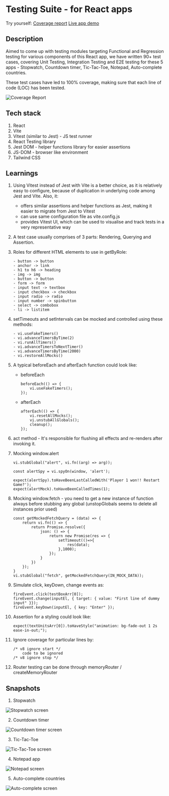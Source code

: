 # Testing Suite - for React apps

Try yourself: 
[Coverage report](https://triedwhatnot.com/projects/react-testing-suite/coverage-report)
[Live app demo](https://triedwhatnot.com/projects/react-testing-suite/home)


## Description
Aimed to come up with testing modules targeting Functional and Regression testing for various components of this React app, we have written 90+ test cases, covering Unit Testing, Integration Testing and E2E testing for these 5 apps - Stopwatch, Countdown timer, Tic-Tac-Toe, Notepad, Auto-complete countries.

These test cases have led to 100% coverage, making sure that each line of code (LOC) has been tested.


![Coverage Report](./assets/coverage_report.png)


## Tech stack
1. React
2. Vite
3. Vitest (similar to Jest) - JS test runner
4. React Testing library
5. Jest DOM - helper functions library for easier assertions
6. JS-DOM - browser like environment
7. Tailwind CSS


## Learnings
1. Using Vitest instead of Jest with Vite is a better choice, as it is relatively easy to configure, because of duplication in underlying code among Jest and Vite. Also, it:
    - offers similar assertions and helper functions as Jest, making it easier to migrate from Jest to Vitest
    - can use same configuration file as vite.config.js
    - provides Vitest UI, which can be used to visualise and track tests in a very representative way

2. A test case usually comprises of 3 parts: Rendering, Querying and Assertion.

3. Roles for different HTML elements to use in getByRole:
    ```
    - button -> button
    - anchor -> link
    - h1 to h6 -> heading
    - img -> img
    - button -> button
    - form -> form
    - input text -> textbox
    - input checkbox -> checkbox
    - input radio -> radio
    - input number -> spinbutton
    - select -> combobox
    - li -> listitem
    ```

4. setTimeouts and setIntervals can be mocked and controlled using these methods:
    ```
    - vi.useFakeTimers()
    - vi.advanceTimersByTime(2)
    - vi.runAllTimers()
    - vi.advanceTimersToNextTimer()
    - vi.advanceTimersByTime(2000)
    - vi.restoreAllMocks()
    ```

5. A typical beforeEach and afterEach function could look like: 
    - beforeEach
        ```
        beforeEach(() => {
            vi.useFakeTimers();
        });
        ```
    - afterEach
        ```
        afterEach(() => {
            vi.resetAllMocks();
            vi.unstubAllGlobals();
            cleanup();
        });
        ```

6. act method - It's responsible for flushing all effects and re-renders after invoking it.

7. Mocking window.alert
    ```
    vi.stubGlobal("alert", vi.fn((arg) => arg));

    const alertSpy = vi.spyOn(window, 'alert');

    expect(alertSpy).toHaveBeenLastCalledWith('Player 1 won!! Restart Game?');
    expect(alertMock).toHaveBeenCalledTimes(1);
    ```

8. Mocking window.fetch - you need to get a new instance of function always before stubbing any global (unstopGlobals seems to delete all instances prior used)
    ```
    const getMockedFetchQuery = (data) => {
        return vi.fn(() => {
            return Promise.resolve({
                json: () => {
                    return new Promise(res => {
                        setTimeout(()=>{
                            res(data);
                        },1000);
                    });
                }
            })
        });
    }
    vi.stubGlobal("fetch", getMockedFetchQuery(IN_MOCK_DATA));
    ```


9. Simulate click, keyDown, change events as:
    ```
    fireEvent.click(testBoxArr[0]);
    fireEvent.change(inputEl, { target: { value: "First line of dummy input" }});
    fireEvent.keyDown(inputEl, { key: "Enter" });
    ```

10. Assertion for a styling could look like:
    ```
    expect(textUnitsArr[0]).toHaveStyle("animation: bg-fade-out 1 2s ease-in-out;");
    ```

11. Ignore coverage for particular lines by: 
    ```
    /* v8 ignore start */
        code to be ignored
    /* v8 ignore stop */
    ```

12. Router testing can be done through memoryRouter / createMemoryRouter


## Snapshots

1. Stopwatch

![Stopwatch screen](./assets/stopwatch.png)


2. Countdown timer

![Countdown timer screen](./assets/timer.png)


3. Tic-Tac-Toe

![Tic-Tac-Toe screen](./assets/tic_tac_toe.png)


4. Notepad app

![Notepad screen](./assets/notepad.png)


5. Auto-complete countries

![Auto-complete screen](./assets/autocomplete.png)

